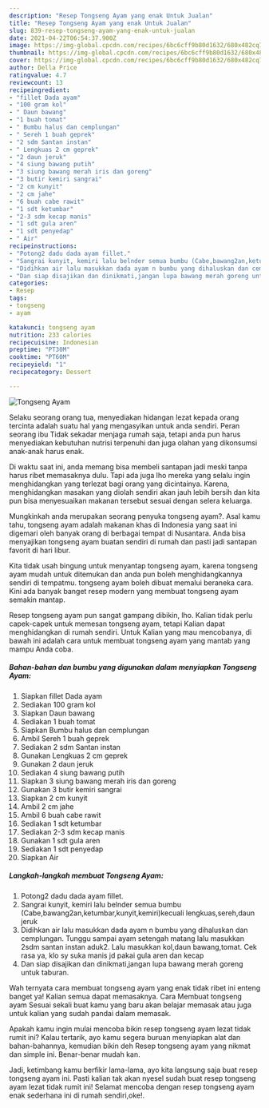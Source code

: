 ```yaml
---
description: "Resep Tongseng Ayam yang enak Untuk Jualan"
title: "Resep Tongseng Ayam yang enak Untuk Jualan"
slug: 839-resep-tongseng-ayam-yang-enak-untuk-jualan
date: 2021-04-22T06:54:37.900Z
image: https://img-global.cpcdn.com/recipes/6bc6cff9b80d1632/680x482cq70/tongseng-ayam-foto-resep-utama.jpg
thumbnail: https://img-global.cpcdn.com/recipes/6bc6cff9b80d1632/680x482cq70/tongseng-ayam-foto-resep-utama.jpg
cover: https://img-global.cpcdn.com/recipes/6bc6cff9b80d1632/680x482cq70/tongseng-ayam-foto-resep-utama.jpg
author: Della Price
ratingvalue: 4.7
reviewcount: 13
recipeingredient:
- "fillet Dada ayam"
- "100 gram kol"
- " Daun bawang"
- "1 buah tomat"
- " Bumbu halus dan cemplungan"
- " Sereh 1 buah geprek"
- "2 sdm Santan instan"
- " Lengkuas 2 cm geprek"
- "2 daun jeruk"
- "4 siung bawang putih"
- "3 siung bawang merah iris dan goreng"
- "3 butir kemiri sangrai"
- "2 cm kunyit"
- "2 cm jahe"
- "6 buah cabe rawit"
- "1 sdt ketumbar"
- "2-3 sdm kecap manis"
- "1 sdt gula aren"
- "1 sdt penyedap"
- " Air"
recipeinstructions:
- "Potong2 dadu dada ayam fillet."
- "Sangrai kunyit, kemiri lalu belnder semua bumbu (Cabe,bawang2an,ketumbar,kunyit,kemiri)kecuali lengkuas,sereh,daun jeruk"
- "Didihkan air lalu masukkan dada ayam n bumbu yang dihaluskan dan cemplungan. Tunggu sampai ayam setengah matang lalu masukkan 2sdm santan instan aduk2. Lalu masukkan kol,daun bawang,tomat. Cek rasa ya, klo sy suka manis jd pakai gula aren dan kecap"
- "Dan siap disajikan dan dinikmati,jangan lupa bawang merah goreng untuk taburan."
categories:
- Resep
tags:
- tongseng
- ayam

katakunci: tongseng ayam 
nutrition: 233 calories
recipecuisine: Indonesian
preptime: "PT30M"
cooktime: "PT60M"
recipeyield: "1"
recipecategory: Dessert

---
```



![Tongseng Ayam](https://img-global.cpcdn.com/recipes/6bc6cff9b80d1632/680x482cq70/tongseng-ayam-foto-resep-utama.jpg)

Selaku seorang orang tua, menyediakan hidangan lezat kepada orang tercinta adalah suatu hal yang mengasyikan untuk anda sendiri. Peran seorang ibu Tidak sekadar menjaga rumah saja, tetapi anda pun harus menyediakan kebutuhan nutrisi terpenuhi dan juga olahan yang dikonsumsi anak-anak harus enak.

Di waktu  saat ini, anda memang bisa membeli santapan jadi meski tanpa harus ribet memasaknya dulu. Tapi ada juga lho mereka yang selalu ingin menghidangkan yang terlezat bagi orang yang dicintainya. Karena, menghidangkan masakan yang diolah sendiri akan jauh lebih bersih dan kita pun bisa menyesuaikan makanan tersebut sesuai dengan selera keluarga. 



Mungkinkah anda merupakan seorang penyuka tongseng ayam?. Asal kamu tahu, tongseng ayam adalah makanan khas di Indonesia yang saat ini digemari oleh banyak orang di berbagai tempat di Nusantara. Anda bisa menyajikan tongseng ayam buatan sendiri di rumah dan pasti jadi santapan favorit di hari libur.

Kita tidak usah bingung untuk menyantap tongseng ayam, karena tongseng ayam mudah untuk ditemukan dan anda pun boleh menghidangkannya sendiri di tempatmu. tongseng ayam boleh dibuat memalui beraneka cara. Kini ada banyak banget resep modern yang membuat tongseng ayam semakin mantap.

Resep tongseng ayam pun sangat gampang dibikin, lho. Kalian tidak perlu capek-capek untuk memesan tongseng ayam, tetapi Kalian dapat menghidangkan di rumah sendiri. Untuk Kalian yang mau mencobanya, di bawah ini adalah cara untuk membuat tongseng ayam yang mantab yang mampu Anda coba.

<!--inarticleads1-->

##### Bahan-bahan dan bumbu yang digunakan dalam menyiapkan Tongseng Ayam:

1. Siapkan fillet Dada ayam
1. Sediakan 100 gram kol
1. Siapkan  Daun bawang
1. Sediakan 1 buah tomat
1. Siapkan  Bumbu halus dan cemplungan
1. Ambil  Sereh 1 buah geprek
1. Sediakan 2 sdm Santan instan
1. Gunakan  Lengkuas 2 cm geprek
1. Gunakan 2 daun jeruk
1. Sediakan 4 siung bawang putih
1. Siapkan 3 siung bawang merah iris dan goreng
1. Gunakan 3 butir kemiri sangrai
1. Siapkan 2 cm kunyit
1. Ambil 2 cm jahe
1. Ambil 6 buah cabe rawit
1. Sediakan 1 sdt ketumbar
1. Sediakan 2-3 sdm kecap manis
1. Gunakan 1 sdt gula aren
1. Sediakan 1 sdt penyedap
1. Siapkan  Air




<!--inarticleads2-->

##### Langkah-langkah membuat Tongseng Ayam:

1. Potong2 dadu dada ayam fillet.
1. Sangrai kunyit, kemiri lalu belnder semua bumbu (Cabe,bawang2an,ketumbar,kunyit,kemiri)kecuali lengkuas,sereh,daun jeruk
1. Didihkan air lalu masukkan dada ayam n bumbu yang dihaluskan dan cemplungan. Tunggu sampai ayam setengah matang lalu masukkan 2sdm santan instan aduk2. Lalu masukkan kol,daun bawang,tomat. Cek rasa ya, klo sy suka manis jd pakai gula aren dan kecap
1. Dan siap disajikan dan dinikmati,jangan lupa bawang merah goreng untuk taburan.




Wah ternyata cara membuat tongseng ayam yang enak tidak ribet ini enteng banget ya! Kalian semua dapat memasaknya. Cara Membuat tongseng ayam Sesuai sekali buat kamu yang baru akan belajar memasak atau juga untuk kalian yang sudah pandai dalam memasak.

Apakah kamu ingin mulai mencoba bikin resep tongseng ayam lezat tidak rumit ini? Kalau tertarik, ayo kamu segera buruan menyiapkan alat dan bahan-bahannya, kemudian bikin deh Resep tongseng ayam yang nikmat dan simple ini. Benar-benar mudah kan. 

Jadi, ketimbang kamu berfikir lama-lama, ayo kita langsung saja buat resep tongseng ayam ini. Pasti kalian tak akan nyesel sudah buat resep tongseng ayam lezat tidak rumit ini! Selamat mencoba dengan resep tongseng ayam enak sederhana ini di rumah sendiri,oke!.

